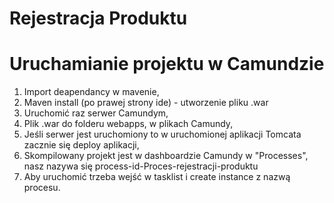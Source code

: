 # Rejestracja Produktu

# Uruchamianie projektu w Camundzie

1. Import deapendancy w mavenie,
2. Maven install (po prawej strony ide) - utworzenie pliku .war
3. Uruchomić raz serwer Camundym,
4. Plik .war do folderu webapps, w plikach Camundy,
5. Jeśli serwer jest uruchomiony to w uruchomionej aplikacji Tomcata zacznie się deploy aplikacji,
6. Skompilowany projekt jest w dashboardzie Camundy w "Processes", nasz nazywa się process-id-Proces-rejestracji-produktu
7. Aby uruchomić trzeba wejść w tasklist i create instance z nazwą procesu.
